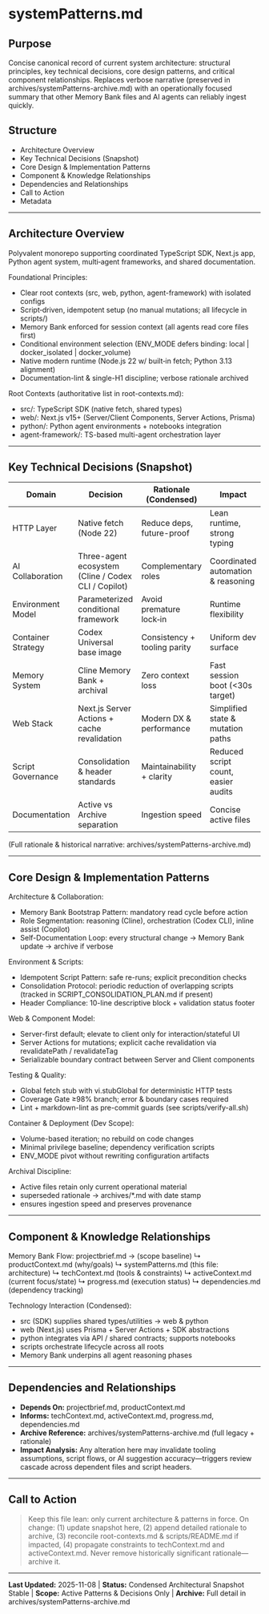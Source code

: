 # systemPatterns.md

## Purpose
Concise canonical record of current system architecture: structural principles, key technical decisions, core design patterns, and critical component relationships. Replaces verbose narrative (preserved in archives/systemPatterns-archive.md) with an operationally focused summary that other Memory Bank files and AI agents can reliably ingest quickly.

## Structure
- Architecture Overview
- Key Technical Decisions (Snapshot)
- Core Design & Implementation Patterns
- Component & Knowledge Relationships
- Dependencies and Relationships
- Call to Action
- Metadata

---

## Architecture Overview
Polyvalent monorepo supporting coordinated TypeScript SDK, Next.js app, Python agent system, multi‑agent frameworks, and shared documentation.

Foundational Principles:
- Clear root contexts (src, web, python, agent-framework) with isolated configs
- Script‑driven, idempotent setup (no manual mutations; all lifecycle in scripts/)
- Memory Bank enforced for session context (all agents read core files first)
- Conditional environment selection (ENV_MODE defers binding: local | docker_isolated | docker_volume)
- Native modern runtime (Node.js 22 w/ built‑in fetch; Python 3.13 alignment)
- Documentation-lint & single-H1 discipline; verbose rationale archived

Root Contexts (authoritative list in root-contexts.md):
- src/: TypeScript SDK (native fetch, shared types)
- web/: Next.js v15+ (Server/Client Components, Server Actions, Prisma)
- python/: Python agent environments + notebooks integration
- agent-framework/: TS-based multi-agent orchestration layer

---

## Key Technical Decisions (Snapshot)
| Domain | Decision | Rationale (Condensed) | Impact |
| ------ | -------- | --------------------- | ------ |
| HTTP Layer | Native fetch (Node 22) | Reduce deps, future-proof | Lean runtime, strong typing |
| AI Collaboration | Three-agent ecosystem (Cline / Codex CLI / Copilot) | Complementary roles | Coordinated automation & reasoning |
| Environment Model | Parameterized conditional framework | Avoid premature lock‑in | Runtime flexibility |
| Container Strategy | Codex Universal base image | Consistency + tooling parity | Uniform dev surface |
| Memory System | Cline Memory Bank + archival | Zero context loss | Fast session boot (<30s target) |
| Web Stack | Next.js Server Actions + cache revalidation | Modern DX & performance | Simplified state & mutation paths |
| Script Governance | Consolidation & header standards | Maintainability + clarity | Reduced script count, easier audits |
| Documentation | Active vs Archive separation | Ingestion speed | Concise active files |

(Full rationale & historical narrative: archives/systemPatterns-archive.md)

---

## Core Design & Implementation Patterns
Architecture & Collaboration:
- Memory Bank Bootstrap Pattern: mandatory read cycle before action
- Role Segmentation: reasoning (Cline), orchestration (Codex CLI), inline assist (Copilot)
- Self-Documentation Loop: every structural change → Memory Bank update → archive if verbose

Environment & Scripts:
- Idempotent Script Pattern: safe re-runs; explicit precondition checks
- Consolidation Protocol: periodic reduction of overlapping scripts (tracked in SCRIPT_CONSOLIDATION_PLAN.md if present)
- Header Compliance: 10-line descriptive block + validation status footer

Web & Component Model:
- Server-first default; elevate to client only for interaction/stateful UI
- Server Actions for mutations; explicit cache revalidation via revalidatePath / revalidateTag
- Serializable boundary contract between Server and Client components

Testing & Quality:
- Global fetch stub with vi.stubGlobal for deterministic HTTP tests
- Coverage Gate ≥98% branch; error & boundary cases required
- Lint + markdown-lint as pre-commit guards (see scripts/verify-all.sh)

Container & Deployment (Dev Scope):
- Volume-based iteration; no rebuild on code changes
- Minimal privilege baseline; dependency verification scripts
- ENV_MODE pivot without rewriting configuration artifacts

Archival Discipline:
- Active files retain only current operational material
- superseded rationale → archives/*.md with date stamp
- ensures ingestion speed and preserves provenance

---

## Component & Knowledge Relationships
Memory Bank Flow:
projectbrief.md → (scope baseline)
  ↳ productContext.md (why/goals)
  ↳ systemPatterns.md (this file: architecture)
      ↳ techContext.md (tools & constraints)
          ↳ activeContext.md (current focus/state)
              ↳ progress.md (execution status)
                  ↳ dependencies.md (dependency tracking)

Technology Interaction (Condensed):
- src (SDK) supplies shared types/utilities → web & python
- web (Next.js) uses Prisma + Server Actions + SDK abstractions
- python integrates via API / shared contracts; supports notebooks
- scripts orchestrate lifecycle across all roots
- Memory Bank underpins all agent reasoning phases

---

## Dependencies and Relationships
- **Depends On:** projectbrief.md, productContext.md
- **Informs:** techContext.md, activeContext.md, progress.md, dependencies.md
- **Archive Reference:** archives/systemPatterns-archive.md (full legacy + rationale)
- **Impact Analysis:** Any alteration here may invalidate tooling assumptions, script flows, or AI suggestion accuracy—triggers review cascade across dependent files and script headers.

---

## Call to Action
> Keep this file lean: only current architecture & patterns in force. On change: (1) update snapshot here, (2) append detailed rationale to archive, (3) reconcile root-contexts.md & scripts/README.md if impacted, (4) propagate constraints to techContext.md and activeContext.md. Never remove historically significant rationale—archive it.

---

**Last Updated:** 2025-11-08 | **Status:** Condensed Architectural Snapshot Stable | **Scope:** Active Patterns & Decisions Only | **Archive:** Full detail in archives/systemPatterns-archive.md
